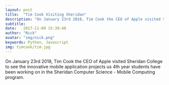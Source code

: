 ```yaml
---
layout: post
title:  "Tim Cook Visiting Sheridan"
description: "On January 23rd 2018, Tim Cook the CEO of Apple visited Sheridan College to see the innovative mobile application projects us 4th year students have been working on."
subtitle: 
date:   2017-11-09 15:39:40
author: "Nick"
avatar: "img/nick.png"
keywords: Python, Javascript
img: timcook/tim.jpg
---
```


On January 23rd 2018, Tim Cook the CEO of Apple visited Sheridan College to see the innovative mobile application projects us 4th year students have been working on in the Sheridan Computer Science - Mobile Computing program.
